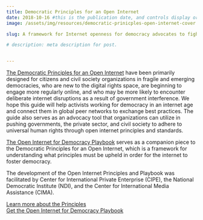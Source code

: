 ```yaml
---
title: Democratic Principles for an Open Internet
date: 2018-10-16 #this is the publication date, and controls display order.
image: /assets/img/resources/democratic-prinicples-open-internet-cover.png

slug: A framework for Internet openness for democracy advocates to fight for more democratic societies

# description: meta description for post.


---
```


[The Democratic Principles for an Open Internet][link] have been primarily designed for citizens and civil society organizations in fragile and emerging democracies, who are new to the digital rights space, are beginning to engage more regularly online, and who may be more likely to encounter deliberate internet disruptions as a result of government interference. We hope this guide will help activists working for democracy in an internet age and connect them in global peer networks to exchange best practices. The guide also serves as an advocacy tool that organizations can utilize in pushing governments, the private sector, and civil society to adhere to universal human rights through open internet principles and standards.

[The Open Internet for Democracy Playbook][link2] serves as a companion piece to the Democratic Principles for an Open Internet, which is a framework for understanding what principles must be upheld in order for the internet to foster democracy.

The development of the Open Internet Principles and Playbook was facilitated by Center for International Private Enterprise (CIPE), the National Democratic Institute (NDI), and the Center for International Media Assistance (CIMA).

[Learn more about the Principles][link]  
[Get the Open Internet for Democracy Playbook][link2]

[link]: https://openinternet.global/read-principles  
[link2]: https://openinternet.global/playbook